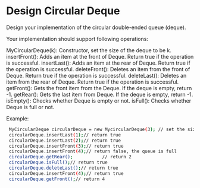 # Design Circular Deque

Design your implementation of the circular double-ended queue (deque).

Your implementation should support following operations:

MyCircularDeque(k): Constructor, set the size of the deque to be k.
insertFront(): Adds an item at the front of Deque. Return true if the operation is successful.
insertLast(): Adds an item at the rear of Deque. Return true if the operation is successful.
deleteFront(): Deletes an item from the front of Deque. Return true if the operation is successful.
deleteLast(): Deletes an item from the rear of Deque. Return true if the operation is successful.
getFront(): Gets the front item from the Deque. If the deque is empty, return -1.
getRear(): Gets the last item from Deque. If the deque is empty, return -1.
isEmpty(): Checks whether Deque is empty or not. 
isFull(): Checks whether Deque is full or not.
 

 Example:

```bash
 MyCircularDeque circularDeque = new MycircularDeque(3); // set the size to be 3
 circularDeque.insertLast(1);// return true
 circularDeque.insertLast(2);// return true
 circularDeque.insertFront(3);// return true
 circularDeque.insertFront(4);// return false, the queue is full
 circularDeque.getRear();           // return 2
 circularDeque.isFull();// return true
 circularDeque.deleteLast();// return true
 circularDeque.insertFront(4);// return true
 circularDeque.getFront();// return 4
 ```

